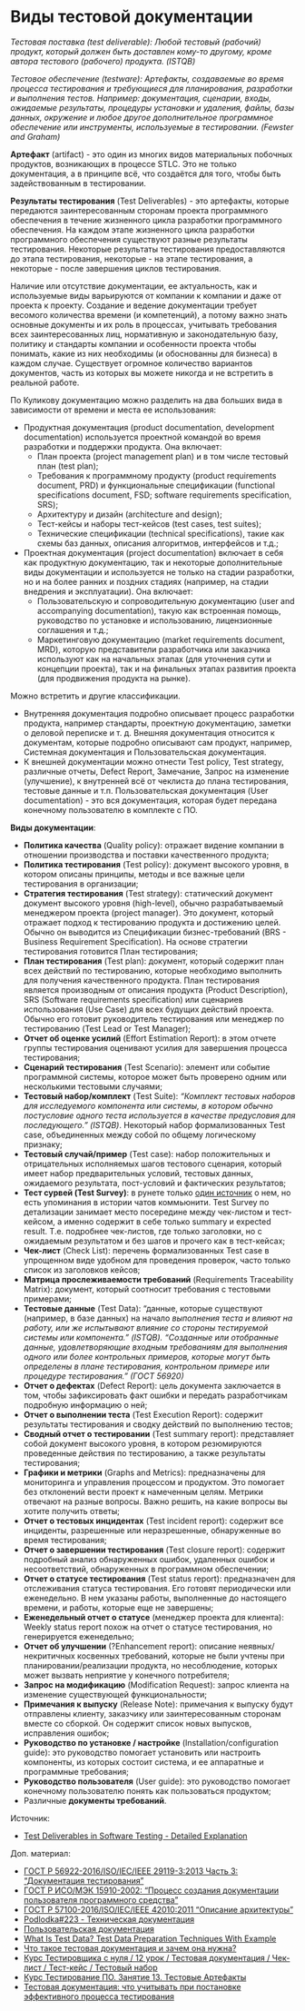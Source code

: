 # Виды тестовой документации

_Тестовая поставка (test deliverable): Любой тестовый (рабочий) продукт, который должен быть доставлен кому-то другому, кроме автора тестового (рабочего) продукта. (ISTQB)_

_Тестовое обеспечение (testware): Артефакты, создаваемые во время процесса тестирования и требующиеся для планирования, разработки и выполнения тестов. Например: документация, сценарии, входы, ожидаемые результаты, процедуры установки и удаления, файлы, базы данных, окружение и любое другое дополнительное программное обеспечение или инструменты, используемые в тестировании. (Fewster and Graham)_

**Артефакт** (artifact) - это один из многих видов материальных побочных продуктов, возникающих в процессе STLC. Это не только документация, а в принципе всё, что создаётся для того, чтобы быть задействованным в тестировании.

**Результаты тестирования** (Test Deliverables) - это артефакты, которые передаются заинтересованным сторонам проекта программного обеспечения в течение жизненного цикла разработки программного обеспечения. На каждом этапе жизненного цикла разработки программного обеспечения существуют разные результаты тестирования. Некоторые результаты тестирования предоставляются до этапа тестирования, некоторые - на этапе тестирования, а некоторые - после завершения циклов тестирования.

Наличие или отсутствие документации, ее актуальность, как и используемые виды варьируются от компании к компании и даже от проекта к проекту. Создание и ведение документации требует весомого количества времени (и компетенций), а потому важно знать основные документы и их роль в процессах, учитывать требования всех заинтересованных лиц, нормативную и законодательную базу, политику и стандарты компании и особенности проекта чтобы понимать, какие из них необходимы (и обоснованны для бизнеса) в каждом случае. Существует огромное количество вариантов документов, часть из которых вы можете никогда и не встретить в реальной работе.

По Куликову документацию можно разделить на два больших вида в зависимости от времени и места ее использования:

* Продуктная документация (product documentation, development documentation) используется проектной командой во время разработки и поддержки продукта. Она включает:
  * План проекта (project management plan) и в том числе тестовый план (test plan);
  * Требования к программному продукту (product requirements document, PRD) и функциональные спецификации (functional specifications document, FSD; software requirements specification, SRS);
  * Архитектуру и дизайн (architecture and design);
  * Тест-кейсы и наборы тест-кейсов (test cases, test suites);
  * Технические спецификации (technical specifications), такие как схемы баз данных, описания алгоритмов, интерфейсов и т.д.;
* Проектная документация (project documentation) включает в себя как продуктную документацию, так и некоторые дополнительные виды документации и используется не только на стадии разработки, но и на более ранних и поздних стадиях (например, на стадии внедрения и эксплуатации). Она включает:
  * Пользовательскую и сопроводительную документацию (user and accompanying documentation), такую как встроенная помощь, руководство по установке и использованию, лицензионные соглашения и т.д.;
  * Маркетинговую документацию (market requirements document, MRD), которую представители разработчика или заказчика используют как на начальных этапах (для уточнения сути и концепции проекта), так и на финальных этапах развития проекта (для продвижения продукта на рынке).

Можно встретить и другие классификации.

* Внутренняя документация подробно описывает процесс разработки продукта, например стандарты, проектную документацию, заметки о деловой переписке и т. д. Внешняя документация относится к документам, которые подробно описывают сам продукт, например, Системная документация и Пользовательская документация.
* К внешней документации можно отнести Test policy, Test strategy, различные отчеты, Defect Report, Замечание, Запрос на изменение (улучшение), к внутренней всё от чеклиста до плана тестирования, тестовые данные и т.п. Пользовательская документация (User documentation) - это вся документация, которая будет передана конечному пользователю в комплекте с ПО.

**Виды документации**:

* **Политика качества** (Quality policy): отражает видение компании в отношении производства и поставки качественного продукта;
* **Политика тестирования** (Test policy): документ высокого уровня, в котором описаны принципы, методы и все важные цели тестирования в организации;
* **Стратегия тестирования** (Test strategy): статический документ документ высокого уровня (high-level), обычно разрабатываемый менеджером проекта (project manager). Это документ, который отражает подход к тестированию продукта и достижению целей. Обычно он выводится из Спецификации бизнес-требований (BRS - Business Requirement Specification). На основе стратегии тестирования готовится План тестирования;
* **План тестирования** (Test plan): документ, который содержит план всех действий по тестированию, которые необходимо выполнить для получения качественного продукта. План тестирования является производным от описания продукта (Product Description), SRS (Software requirements specification) или сценариев использования (Use Case) для всех будущих действий проекта. Обычно его готовит руководитель тестирования или менеджер по тестированию (Test Lead or Test Manager);
* **Отчет об оценке усилий** (Effort Estimation Report): в этом отчете группы тестирования оценивают усилия для завершения процесса тестирования;
* **Сценарий тестирования** (Test Scenario): элемент или событие программной системы, которое может быть проверено одним или несколькими тестовыми случаями;
* **Тестовый набор/комплект** (Test Suite): _“Комплект тестовых наборов для исследуемого компонента или системы, в котором обычно постусловие одного теста используется в качестве предусловия для последующего.” (ISTQB)_. Некоторый набор формализованных Test case, объединенных между собой по общему логическому признаку;
* **Тестовый случай/пример** (Test case): набор положительных и отрицательных исполняемых шагов тестового сценария, который имеет набор предварительных условий, тестовых данных, ожидаемого результата, пост-условий и фактических результатов;
* **Тест сурвей (Test Survey)**: в рунете только [один источник](https://www.a1qa.ru/blog/obespechivaem-kachestvo-mobilnyh-prilozhenij-shag-2-planirovanie-testovyh-aktivnostej/) о нем, но есть упоминания в истории чатов коммьюнити. Test Survey по детализации занимает место посередине между чек-листом и тест-кейсом, а именно содержит в себе только summary и expected result. Т.е. подробнее чек-листов, где только заголовки, но с ожидаемым результатом и без шагов и прочего как в тест-кейсах;
* **Чек-лист** (Check List): перечень формализованных Test case в упрощенном виде удобном для проведения проверок, часто только список из заголовков кейсов;
* **Матрица прослеживаемости требований** (Requirements Traceability Matrix): документ, который соотносит требования с тестовыми примерами;
* **Тестовые данные** (Test Data): “данные, которые существуют (например, в базе данных) на начало _выполнения теста и влияют на работу, или же испытывают влияние со стороны тестируемой системы или компонента.” (ISTQB). “Созданные или отобранные данные, удовлетворяющие входным требованиям для выполнения одного или более контрольных примеров, которые могут быть определены в плане тестирования, контрольном примере или процедуре тестирования.” (ГОСТ 56920)_
* **Отчет о дефектах** (Defect Report): цель документа заключается в том, чтобы зафиксировать факт ошибки и передать разработчикам подробную информацию о ней;
* **Отчет о выполнении теста** (Test Execution Report): содержит результаты тестирования и сводку действий по выполнению тестов;
* **Сводный отчет о тестировании** (Test summary report): представляет собой документ высокого уровня, в котором резюмируются проведенные действия по тестированию, а также результаты тестирования;
* **Графики и метрики** (Graphs and Metrics): предназначены для мониторинга и управления процессом и продуктом. Это помогает без отклонений вести проект к намеченным целям. Метрики отвечают на разные вопросы. Важно решить, на какие вопросы вы хотите получить ответы;
* **Отчет о тестовых инцидентах** (Test incident report): содержит все инциденты, разрешенные или неразрешенные, обнаруженные во время тестирования;
* **Отчет о завершении тестирования** (Test closure report): содержит подробный анализ обнаруженных ошибок, удаленных ошибок и несоответствий, обнаруженных в программном обеспечении;
* **Отчет о статусе тестирования** (Test status report): предназначен для отслеживания статуса тестирования. Его готовят периодически или еженедельно. В нем указаны работы, выполненные до настоящего времени, и работы, которые еще не завершены;
* **Еженедельный отчет о статусе** (менеджер проекта для клиента): Weekly status report похож на отчет о статусе тестирования, но генерируется еженедельно;
* **Отчет об улучшении** (?Enhancement report): описание неявных/некритичных косвенных требований, которые не были учтены при планировании/реализации продукта, но несоблюдение, которых может вызвать неприятие у конечного потребителя;
* **Запрос на модификацию** (Modification Request): запрос клиента на изменение существующей функциональности;
* **Примечания к выпуску** (Release Note): примечания к выпуску будут отправлены клиенту, заказчику или заинтересованным сторонам вместе со сборкой. Он содержит список новых выпусков, исправления ошибок;
* **Руководство по установке / настройке** (Installation/configuration guide): это руководство помогает установить или настроить компоненты, из которых состоит система, и ее аппаратные и программные требования;
* **Руководство пользователя** (User guide): это руководство помогает конечному пользователю понять как пользоваться продуктом;
* Различные **документы требований**.

Источник:

* [Test Deliverables in Software Testing - Detailed Explanation](https://www.softwaretestingmaterial.com/test-deliverables/)

Доп. материал:

* [ГОСТ Р 56922-2016/ISO/IEC/IEEE 29119-3:2013 Часть 3: “Документация тестирования”](https://docs.cntd.ru/document/1200134998)
* [ГОСТ Р ИСО/МЭК 15910-2002: “Процесс создания документации пользователя программного средства”](https://docs.cntd.ru/document/1200030141)
* [ГОСТ Р 57100-2016/ISO/IEC/IEEE 42010:2011 “Описание архитектуры”](https://docs.cntd.ru/document/1200139542)
* [Podlodka#223 - Техническая документация](https://www.youtube.com/https://youtube.com/watch?v=S8kiPiG0jW8)
* [Пользовательская документация](https://habr.com/ru/post/542288/)
* [What Is Test Data? Test Data Preparation Techniques With Example](https://www.softwaretestinghelp.com/tips-to-design-test-data-before-executing-your-test-cases/)
* [Что такое тестовая документация и зачем она нужна?](https://testengineer.ru/chto-takoe-testovaya-dokumentaciya-i-zachem-ona-nuzhna/)
* [Курс Тестировщика с нуля / 12 урок / Тестовая документация / Чек-лист / Тест-кейс / Тестовый набор](https://www.youtube.com/https://youtube.com/watch?v=PaSqLjdLQw4)
* [Курс Тестирование ПО. Занятие 13. Тестовые Артефакты](https://www.youtube.com/https://youtube.com/watch?v=9U3UbDR9ivE)
* [Тестовая документация: что учитывать при постановке эффективного процесса тестирования](https://habr.com/ru/post/674200/)
